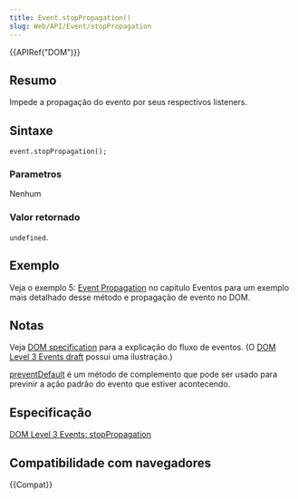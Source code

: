 ```yaml
---
title: Event.stopPropagation()
slug: Web/API/Event/stopPropagation
---
```


{{APIRef("DOM")}}

## Resumo

Impede a propagação do evento por seus respectivos listeners.

## Sintaxe

```
event.stopPropagation();
```

### Parametros

Nenhum

### Valor retornado

`undefined`.

## Exemplo

Veja o exemplo 5: [Event Propagation](/pt-BR/docs/DOM/DOM_Reference/Examples#Example_5:_Event_Propagation) no capítulo Eventos para um exemplo mais detalhado desse método e propagação de evento no DOM.

## Notas

Veja [DOM specification](https://www.w3.org/TR/DOM-Level-2-Events/events.html#Events-flow-capture) para a explicação do fluxo de eventos. (O [DOM Level 3 Events draft](https://www.w3.org/TR/DOM-Level-3-Events/#event-flow) possui uma ilustração.)

[preventDefault](/pt-BR/docs/Web/API/event.preventDefault) é um método de complemento que pode ser usado para previnir a ação padrão do evento que estiver acontecendo.

## Especificação

[DOM Level 3 Events: stopPropagation](https://www.w3.org/TR/DOM-Level-3-Events/#events-event-type-stopPropagation)

## Compatibilidade com navegadores

{{Compat}}
